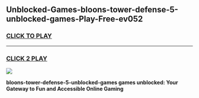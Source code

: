 
## Unblocked-Games-bloons-tower-defense-5-unblocked-games-Play-Free-ev052
<h3>
<a href="https://premium76.site?title=bloons-tower-defense-5-unblocked-games&ref=15A">CLICK TO PLAY</a></h3>
<hr>

<h3>
<a href="https://premium76.site?title=bloons-tower-defense-5-unblocked-games&ref=15A">CLICK 2 PLAY</a>
  
</h3>

<a href="https://premium76.site?title=bloons-tower-defense-5-unblocked-games&ref=15A"><img src="https://clearcache.store/games.png"></a>


**bloons-tower-defense-5-unblocked-games games unblocked: Your Gateway to Fun and Accessible Online Gaming**
